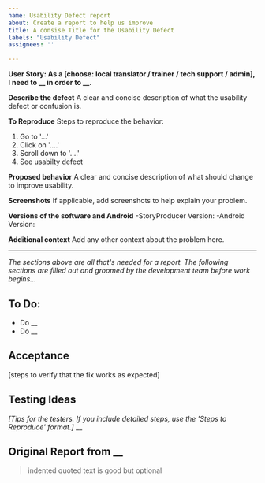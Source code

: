 ```yaml
---
name: Usability Defect report
about: Create a report to help us improve
title: A consise Title for the Usability Defect
labels: "Usability Defect"
assignees: ''

---
```

**User Story: As a [choose: local translator / trainer / tech support / admin], I need to __ in order to __.**

**Describe the defect**
A clear and concise description of what the usability defect or confusion is.

**To Reproduce**
Steps to reproduce the behavior:
1. Go to '...'
2. Click on '....'
3. Scroll down to '....'
4. See usabilty defect

**Proposed behavior**
A clear and concise description of what should change to improve usability.

**Screenshots**
If applicable, add screenshots to help explain your problem.

**Versions of the software and Android**
-StoryProducer Version: 
-Android Version: 

**Additional context**
Add any other context about the problem here.

---
*The sections above are all that's needed for a report. The following sections are filled out and groomed by the development team before work begins...*
## To Do: 
* Do __
* Do __

## Acceptance
[steps to verify that the fix works as expected]

## Testing Ideas
*[Tips for the testers. If you include detailed steps, use the 'Steps to Reproduce' format.]*
__

## Original Report from __
> indented quoted text
> is good but optional
